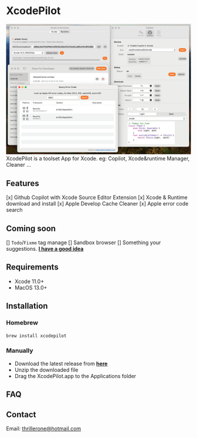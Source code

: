 # XcodePilot

![functions](./Assets/funcs.png)
XcodePilot is a toolset App for Xcode. eg: Copilot, Xcode&amp;runtime Manager, Cleaner ...

## Features

[x] Github Copilot with Xcode Source Editor Extension
[x] Xcode & Runtime download and install
[x] Apple Develop Cache Cleaner
[x] Apple error code search

## Coming soon

[] `Todo`/`Fixme` tag manage
[] Sandbox browser
[] Something your suggestions. [**I have a good idea**](https://github.com/TMTBO/XcodePilotApp/issues/new)

## Requirements

- Xcode 11.0+
- MacOS 13.0+

## Installation

### Homebrew

`brew install xcodepilot`

### Manually

- Download the latest release from [**here**](https://xcodepilot.thriller.fun/packages/appcast/appcast.xml)
- Unzip the downloaded file
- Drag the XcodePilot.app to the Applications folder

## FAQ

## Contact

Email: thrillerone@hotmail.com
